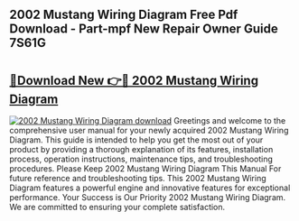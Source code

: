 ## 2002 Mustang Wiring Diagram Free Pdf Download - Part-mpf New Repair Owner Guide 7S61G

# <h2><a href="http://dfjqgfj.blite.top/?on=2002+Mustang+Wiring+Diagram">🔗Download New 👉🔴 2002 Mustang Wiring Diagram</a></h2>

[![2002 Mustang Wiring Diagram download](https://i.imgur.com/lujVjoI.png)](http://dfjqgfj.blite.top/?on=2002+Mustang+Wiring+Diagram)
Greetings and welcome to the comprehensive user manual for your newly acquired 2002 Mustang Wiring Diagram. This guide is intended to help you get the most out of your product by providing a thorough explanation of its features, installation process, operation instructions, maintenance tips, and troubleshooting procedures. Please Keep 2002 Mustang Wiring Diagram This Manual For future reference and troubleshooting tips. This 2002 Mustang Wiring Diagram features a powerful engine and innovative features for exceptional performance. Your Success is Our Priority 2002 Mustang Wiring Diagram. We are committed to ensuring your complete satisfaction.
